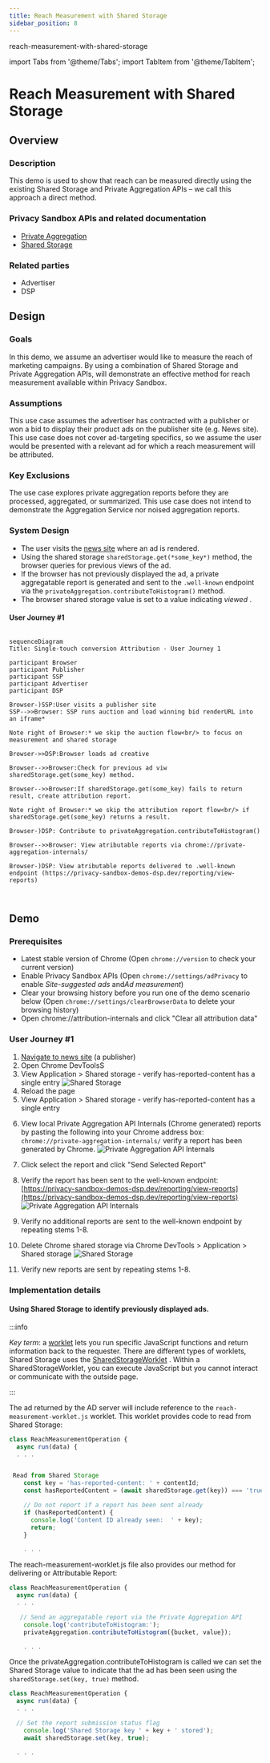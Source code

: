 ```yaml
---
title: Reach Measurement with Shared Storage
sidebar_position: 8
---
```


reach-measurement-with-shared-storage

import Tabs from '@theme/Tabs'; import TabItem from '@theme/TabItem';

# Reach Measurement with Shared Storage

<Tabs>
<TabItem value="overview" label="Overview" default>

## Overview

### Description

This demo is used to show that reach can be measured directly using the existing Shared Storage and Private Aggregation APIs – we call this approach a
direct method.

### Privacy Sandbox APIs and related documentation

- [Private Aggregation](https://developers.google.com/privacy-sandbox/private-advertising/private-aggregation)
- [Shared Storage](https://developers.google.com/privacy-sandbox/private-advertising/shared-storage)

### Related parties

- Advertiser
- DSP

</TabItem>
<TabItem value="Design" label="Design">

## Design

### Goals

In this demo, we assume an advertiser would like to measure the reach of marketing campaigns. By using a combination of Shared Storage and Private
Aggregation APIs, will demonstrate an effective method for reach measurement available within Privacy Sandbox.

### Assumptions

This use case assumes the advertiser has contracted with a publisher or won a bid to display their product ads on the publisher site (e.g. News site).
This use case does not cover ad-targeting specifics, so we assume the user would be presented with a relevant ad for which a reach measurement will be
attributed.

### Key Exclusions

The use case explores private aggregation reports before they are processed, aggregated, or summarized. This use case does not intend to demonstrate
the Aggregation Service nor noised aggregation reports.

### System Design

- The user visits the [news site](https://privacy-sandbox-demos-news.dev/basic-reach-mmt) where an ad is rendered.
- Using the shared storage `sharedStorage.get(*some_key*)` method, the browser queries for previous views of the ad.
- If the browser has not previously displayed the ad, a private aggregatable report is generated and sent to the `.well-known` endpoint via the
  `privateAggregation.contributeToHistogram()` method.
- The browser shared storage value is set to a value indicating _viewed_ .

#### User Journey #1

```mermaid

sequenceDiagram
Title: Single-touch conversion Attribution - User Journey 1

participant Browser
participant Publisher
participant SSP
participant Advertiser
participant DSP

Browser-)SSP:User visits a publisher site
SSP-->>Browser: SSP runs auction and load winning bid renderURL into an iframe*

Note right of Browser:* we skip the auction flow<br/> to focus on measurement and shared storage

Browser->>DSP:Browser loads ad creative

Browser-->>Browser:Check for previous ad viw sharedStorage.get(some_key) method.

Browser-->>Browser:If sharedStorage.get(some_key) fails to return result, create attribution report.

Note right of Browser:* we skip the attribution report flow<br/> if sharedStorage.get(some_key) returns a result.

Browser-)DSP: Contribute to privateAggregation.contributeToHistogram()

Browser-->>Browser: View atributable reports via chrome://private-aggregation-internals/

Browser-)DSP: View atributable reports delivered to .well-known endpoint (https://privacy-sandbox-demos-dsp.dev/reporting/view-reports)



```

</TabItem>
<TabItem value="demo" label="Demo">

## Demo

### Prerequisites

- Latest stable version of Chrome (Open `chrome://version` to check your current version)
- Enable Privacy Sandbox APIs (Open `chrome://settings/adPrivacy` to enable _Site-suggested ads_ and*Ad measurement*)
- Clear your browsing history before you run one of the demo scenario below (Open `chrome://settings/clearBrowserData` to delete your browsing
  history)
- Open chrome://attribution-internals and click "Clear all attribution data"

### User Journey #1

1. [Navigate to news site](https://privacy-sandbox-demos-news.dev/basic-reach-mmt) (a publisher)
2. Open Chrome DevToolsS
3. View Application > Shared storage - verify has-reported-content has a single entry ![Shared Storage](./img/reach-measurement-shared-storage1.png)
4. Reload the page
5. View Application > Shared storage - verify has-reported-content has a single entry

6) View local Private Aggregation API Internals (Chrome generated) reports by pasting the following into your Chrome address box:
   `chrome://private-aggregation-internals/` verify a report has been generated by Chrome.
   ![Private Aggregation API Internals ](./img/reach-measurement-chrome-reports.png)

7) Click select the report and click "Send Selected Report"

8) Verify the report has been sent to the well-known endpoint:
   [https://privacy-sandbox-demos-dsp.dev/reporting/view-reports](https://privacy-sandbox-demos-dsp.dev/reporting/view-reports)
   ![Private Aggregation API Internals ](./img/reach-measurement-well-known-reports.png)

9) Verify no additional reports are sent to the well-known endpoint by repeating stems 1-8.

10) Delete Chrome shared storage via Chrome DevTools > Application > Shared storage ![Shared Storage](./img/reach-measurement-shared-storage2.png)

11) Verify new reports are sent by repeating stems 1-8.

### Implementation details

#### Using Shared Storage to identify previously displayed ads.

:::info

_Key term_: a [worklet](https://developer.mozilla.org/docs/Web/API/Worklet) lets you run specific JavaScript functions and return information back to
the requester. There are different types of worklets, Shared Storage uses the
[SharedStorageWorklet](https://developer.mozilla.org/docs/Web/API/SharedStorageWorklet) . Within a SharedStorageWorklet, you can execute JavaScript
but you cannot interact or communicate with the outside page.

:::

The ad returned by the AD server will include reference to the `reach-measurement-worklet.js` worklet. This worklet provides code to read from Shared
Storage:

```javaScript
class ReachMeasurementOperation {
  async run(data) {
  . . .


 Read from Shared Storage
    const key = 'has-reported-content: ' + contentId;
    const hasReportedContent = (await sharedStorage.get(key)) === 'true';

    // Do not report if a report has been sent already
    if (hasReportedContent) {
      console.log('Content ID already seen:  ' + key);
      return;
    }

    . . .

```

The reach-measurement-worklet.js file also provides our method for delivering or Attributable Report:

```javaScript
class ReachMeasurementOperation {
  async run(data) {
  . . .

   // Send an aggregatable report via the Private Aggregation API
    console.log('contributeToHistogram:');
    privateAggregation.contributeToHistogram({bucket, value});

    . . .

```

Once the privateAggregation.contributeToHistogram is called we can set the Shared Storage value to indicate that the ad has been seen using the
`sharedStorage.set(key, true)` method.

```javaScript
class ReachMeasurementOperation {
  async run(data) {
  . . .

  // Set the report submission status flag
    console.log('Shared Storage key ' + key + ' stored');
    await sharedStorage.set(key, true);

  . . .

```

</TabItem>
</Tabs>
